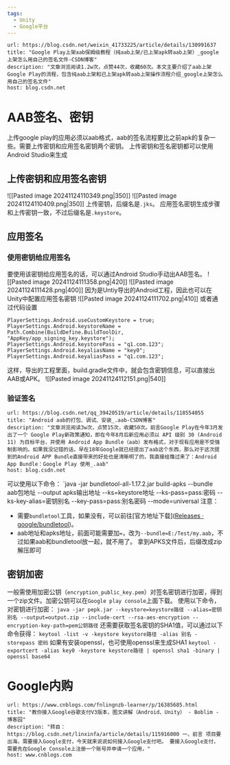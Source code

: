 ```yaml
---
tags:
  - Unity
  - Google平台
---
```


```cardlink
url: https://blog.csdn.net/weixin_41733225/article/details/130991637
title: "Google Play上架aab保姆级教程（纯aab上架/已上架apk转aab上架）_google上架怎么用自己的签名文件-CSDN博客"
description: "文章浏览阅读1.2w次，点赞44次，收藏60次。本文主要介绍了aab上架Google Play的流程，包含纯aab上架和已上架apk转aab上架操作流程介绍_google上架怎么用自己的签名文件"
host: blog.csdn.net
```

# AAB签名、密钥
上传google play的应用必须以aab格式，aab的签名流程要比之前apk的复杂一些。需要上传密钥和应用签名密钥两个密钥。
上传密钥和签名密钥都可以使用Android Studio来生成
## 上传密钥和应用签名密钥
![[Pasted image 20241124110349.png|350]]
![[Pasted image 20241124110409.png|350]]
上传密钥，后缀名是`.jks`。
应用签名密钥生成步骤和上传密钥一致，不过后缀名是`.keystore`。
## 应用签名
### 使用密钥给应用签名
要使用该密钥给应用签名的话，可以通过Android Studio手动出AAB签名。
![[Pasted image 20241124111358.png|420]]
![[Pasted image 20241124111428.png|400]]
因为是Untiy导出的Android工程，因此也可以在Unity中配置应用签名密钥
![[Pasted image 20241124111702.png|410]]
或者通过代码设置
```CSharp
PlayerSettings.Android.useCustomKeystore = true;  
PlayerSettings.Android.keystoreName = Path.Combine(BuildDefine.BuildToolDir, "AppKey/app_signing_key.keystore");  
PlayerSettings.Android.keystorePass = "q1.com.123";  
PlayerSettings.Android.keyaliasName = "key0";  
PlayerSettings.Android.keyaliasPass = "q1.com.123";  
```
这样，导出的工程里面，build.gradle文件中，就会包含密钥信息，可以直接出AAB或APK。
![[Pasted image 20241124112151.png|540]]
### 验证签名
```cardlink
url: https://blog.csdn.net/qq_39420519/article/details/118554055
title: "Android aab的打包、调试、安装_.aab-CSDN博客"
description: "文章浏览阅读3w次，点赞15次，收藏50次。前言Google Play在今年3月发出了一个 Google Play新政策通知，即在今年8月后新应用必须以 API 级别 30 (Android 11) 为目标平台，并使用 Android App Bundle（aab）发布格式，对于现有应用是不受强制影响的。如果我没记错的话，早在18年Google就已经提出了aab这个东西，那么对于这次提到的Android APP Bundle直接带来的好处也是清晰明了的，我直接给撸过来了：Android App Bundle：Google Play 使用_.aab"
host: blog.csdn.net
```
可以使用以下命令：
`java -jar bundletool-all-1.17.2.jar build-apks --bundle aab包地址 --output apks输出地址 --ks=keystore地址 --ks-pass=pass:密码 --ks-key-alias=密钥别名 --key-pass=pass:别名密码 --mode=universal
注意：
- 需要`bundletool`工具，如果没有，可以前往[官方地址下载]([Releases · google/bundletool](https://github.com/google/bundletool/releases))。
- aab地址和apks地址，前面可能需要加`=`，改为`--bundle=E:/Test/my.aab`，不过如果aab和bundletool放一起，就不用了。
拿到APKS文件后，后缀改成zip解压即可
## 密钥加密
一般需使用加密公钥（`encryption_public_key.pem`）对签名密钥进行加密，得到一个zip文件。加密公钥可以在`Google play console`上面下载。
使用以下命令，对密钥进行加密：
`java -jar pepk.jar --keystore=keystore路径 --alias=密钥别名 --output=output.zip --include-cert --rsa-aes-encryption --encryption-key-path=pem公钥路径`
还需要获取签名密钥的SHA1值，可以通过以下命令获得：
`keytool -list -v -keystore keystore路径 -alias 别名 -storepass 密码`
如果有安装openssl，也可使用openssl来生成SHA1
`keytool -exportcert -alias key0 -keystore keystore路径 | openssl sha1 -binary | openssl base64`
# Google内购

```cardlink
url: https://www.cnblogs.com/fnlingnzb-learner/p/16385685.html
title: "教你接入Google谷歌支付V3版本，图文讲解（Android、Unity） - Boblim - 博客园"
description: "转自：https://blog.csdn.net/linxinfa/article/details/115916000 一、前言 项目要出海，需要接入Google支付，今天就来说说如何接入Google支付吧。 要接入Google支付，需要先在Google Console上注册一个账号并申请一个应用，"
host: www.cnblogs.com
```

